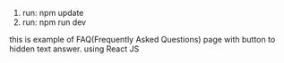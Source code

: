 1. run: npm update
2. run: npm run dev

this is example of FAQ(Frequently Asked Questions) page with button to hidden text answer.
using React JS
